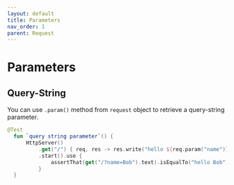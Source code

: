 ```yaml
---
layout: default
title: Parameters
nav_order: 1
parent: Request
---
```


# Parameters

## Query-String
You can use `.param()` method from `request` object to retrieve a query-string parameter.

```kotlin
@Test
  fun `query string parameter`() {
      HttpServer()
          .get("/") { req, res -> res.write("hello ${req.param("name")}") }
          .start().use {
              assertThat(get("/?name=Bob").text).isEqualTo("hello Bob")
          }
  }
```